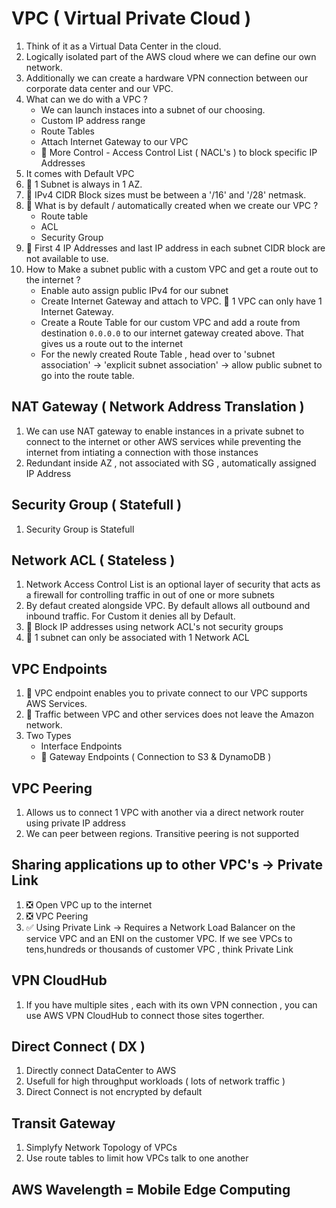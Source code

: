# VPC ( Virtual Private Cloud )

1. Think of it as a Virtual Data Center in the cloud.
1. Logically isolated part of the AWS cloud where we can define our own network.
1. Additionally we can create a hardware VPN connection between our corporate data center and our VPC.
1. What can we do with a VPC ?
    - We can launch instaces into a subnet of our choosing.
    - Custom IP address range
    - Route Tables
    - Attach Internet Gateway to our VPC
    - 🛑 More Control - Access Control List ( NACL's ) to block specific IP Addresses
1. It comes with Default VPC
1. 🛑 1 Subnet is always in 1 AZ.
1. 🛑 IPv4 CIDR Block sizes must be between a '/16' and '/28' netmask.
1. 🛑 What is by default / automatically created when we create our VPC ?
    - Route table
    - ACL
    - Security Group
1. 🛑 First 4 IP Addresses and last IP address in each subnet CIDR block are not available to use.
1. How to Make a subnet public with a custom VPC and get a route out to the internet ?
    - Enable auto assign public IPv4 for our subnet
    - Create Internet Gateway and attach to VPC. 🛑 1 VPC can only have 1 Internet Gateway.
    - Create a Route Table for our custom VPC and add a route from destination `0.0.0.0` to our internet gateway created above. That gives us a route out to the internet
    - For the newly created Route Table , head over to 'subnet association' -> 'explicit subnet association' -> allow public subnet to go into the route table.

## NAT Gateway ( Network Address Translation )

1. We can use NAT gateway to enable instances in a private subnet to connect to the internet or other AWS services while preventing the internet from intiating a connection with those instances
1. Redundant inside AZ , not associated with SG , automatically assigned IP Address

## Security Group ( Statefull ) 

1. Security Group is Statefull

## Network ACL ( Stateless )

1. Network Access Control List is an optional layer of security that acts as a firewall for controlling traffic in out of one or more subnets
1. By defaut created alongside VPC. By default allows all outbound and inbound traffic. For Custom it denies all by Default.
1. 🛑 Block IP addresses using network ACL's not security groups
1. 🛑 1 subnet can only be associated with 1 Network ACL

## VPC Endpoints 

1. 🛑 VPC endpoint enables you to private connect to our VPC supports AWS Services.
1. 🛑  Traffic between VPC and other services does not leave the Amazon network.
1. Two Types
    - Interface Endpoints
    - 🛑  Gateway Endpoints ( Connection to S3 & DynamoDB )

## VPC Peering

1. Allows us to connect 1 VPC with another via a direct network router using private IP address
1. We can peer between regions. Transitive peering is not supported

## Sharing applications up to other VPC's  -> Private Link

1. ❎ Open VPC up to the internet
1. ❎ VPC Peering
1. ✅ Using Private Link -> Requires a Network Load Balancer on the service VPC and an ENI on the customer VPC. If we see VPCs to tens,hundreds or thousands of customer VPC , think Private Link

## VPN CloudHub

1. If you have multiple sites , each with its own VPN connection , you can use AWS VPN CloudHub to connect those sites togerther.

## Direct Connect ( DX )

1. Directly connect DataCenter to AWS
1. Usefull for high throughput workloads ( lots of network traffic )
1. Direct Connect is not encrypted by default

## Transit Gateway 

1. Simplyfy Network Topology of VPCs
1. Use route tables to limit how VPCs talk to one another

## AWS Wavelength = Mobile Edge Computing
 